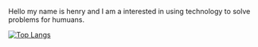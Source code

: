 Hello my name is henry and I am a interested in using technology to solve problems for humuans. 

[![Top Langs](https://github-readme-stats.vercel.app/api/top-langs/?username=henryikoh&layout=compact)](https://github.com/anuraghazra/github-readme-stats)
